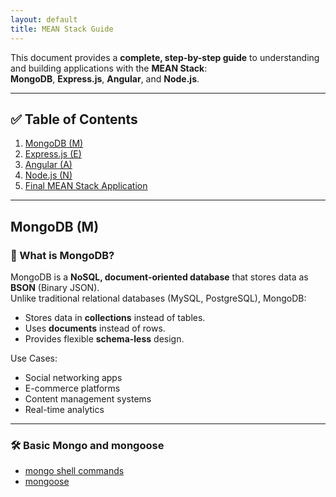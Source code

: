 ```yaml
---
layout: default
title: MEAN Stack Guide
---
```




This document provides a **complete, step-by-step guide** to understanding and building applications with the **MEAN Stack**:  
**MongoDB**, **Express.js**, **Angular**, and **Node.js**.

---

## ✅ Table of Contents

1. [MongoDB (M)](#mongodb-m)
2. [Express.js (E)](#expressjs-e)
3. [Angular (A)](#angular-a)
4. [Node.js (N)](#nodejs-n)
5. [Final MEAN Stack Application](#final-mean-stack-application)

---

## MongoDB (M)

### 📌 What is MongoDB?

MongoDB is a **NoSQL, document-oriented database** that stores data as **BSON** (Binary JSON).  
Unlike traditional relational databases (MySQL, PostgreSQL), MongoDB:

- Stores data in **collections** instead of tables.
- Uses **documents** instead of rows.
- Provides flexible **schema-less** design.

Use Cases:

- Social networking apps
- E-commerce platforms
- Content management systems
- Real-time analytics

---

### 🛠️ Basic Mongo and mongoose

- [mongo shell commands](./mongodb_shell_commands_detailed.md)
- [mongoose](./mongoose_detailed_notes.md)


